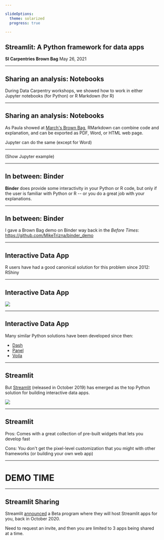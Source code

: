 ```yaml
---

slideOptions:
  theme: solarized
  progress: true

---
```


## Streamlit: A Python framework for data apps

**SI Carpentries Brown Bag**
May 26, 2021

---

## Sharing an analysis: Notebooks

During Data Carpentry workshops, we showed how to work in either Jupyter notebooks (for Python) or R Markdown (for R)

---

## Sharing an analysis: Notebooks

As Paula showed at [March's Brown Bag](https://github.com/SmithsonianWorkshops/carpentries-brown-bag/tree/master/2021-03-24-rmarkdown), RMarkdown can combine code and explanation, and can be exported as PDF, Word, or HTML web page.

Jupyter can do the same (except for Word)

---

(Show Jupyter example)

---

## In between: Binder

**Binder** does provide some interactivity in your Python or R code, but only if the user is familiar with Python or R -- or you do a great job with your explanations.

---

## In between: Binder

I gave a Brown Bag demo on Binder way back in the *Before Times*: https://github.com/MikeTrizna/binder_demo

---

## Interactive Data App

R users have had a good canonical solution for this problem since 2012: RShiny

---

## Interactive Data App

![](https://i.imgur.com/Ti3L26z.png)

---

## Interactive Data App

Many similar Python solutions have been developed since then:
* [Dash](https://dash.plotly.com/)
* [Panel](https://panel.holoviz.org/)
* [Voila](https://voila.readthedocs.io/en/stable/)

---

## Streamlit

But [Streamlit](https://streamlit.io/) (released in October 2019) has emerged as the top Python solution for building interactive data apps.

![](https://i.imgur.com/dRxXgoy.png)

---

## Streamlit

Pros: Comes with a great collection of pre-built widgets that lets you develop fast

Cons: You don't get the pixel-level customization that you might with other frameworks (or building your own web app)

---

# DEMO TIME

---

## Streamlit Sharing

Streamlit [announced](https://blog.streamlit.io/introducing-streamlit-sharing/) a Beta program where they will host Streamlit apps for you, back in October 2020.

Need to request an invite, and then you are limited to 3 apps being shared at a time.


